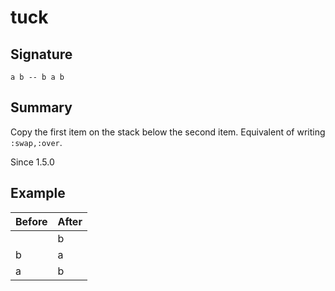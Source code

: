 
# tuck

## Signature

`a b -- b a b`

## Summary

Copy the first item on the stack below the second item. Equivalent of writing `:swap,:over`.

Since 1.5.0

## Example

| **Before** | **After** |
|------------|-----------|
|            | b         |
| b          | a         |
| a          | b         |

